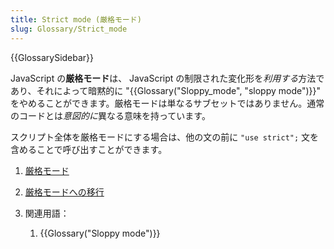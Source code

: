 ```yaml
---
title: Strict mode (厳格モード)
slug: Glossary/Strict_mode
---
```


{{GlossarySidebar}}

JavaScript の**厳格モード**は、 JavaScript の制限された変化形を*利用する*方法であり、それによって暗黙的に "{{Glossary("Sloppy_mode", "sloppy mode")}}" をやめることができます。厳格モードは単なるサブセットではありません。通常のコードとは*意図的に*異なる意味を持っています。

スクリプト全体を厳格モードにする場合は、他の文の前に `"use strict";` 文を含めることで呼び出すことができます。

1. [厳格モード](/ja/docs/Web/JavaScript/Reference/Strict_mode)
2. [厳格モードへの移行](/ja/docs/Web/JavaScript/Reference/Strict_mode/Transitioning_to_strict_mode)
3. 関連用語：

   1. {{Glossary("Sloppy mode")}}
